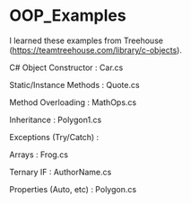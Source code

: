 # OOP_Examples

I learned these examples from Treehouse (https://teamtreehouse.com/library/c-objects).

C# Object Constructor   : Car.cs 

Static/Instance Methods : Quote.cs

Method Overloading      : MathOps.cs

Inheritance             : Polygon1.cs

Exceptions (Try/Catch)  : 

Arrays                  : Frog.cs

Ternary IF              : AuthorName.cs

Properties (Auto, etc)  : Polygon.cs
